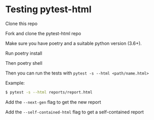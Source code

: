 # Testing pytest-html

Clone this repo

Fork and clone the pytest-html repo

Make sure you have poetry and a suitable python version (3.6+).

Run poetry install

Then poetry shell

Then you can run the tests with `pytest -s --html <path/name.html>`

Example:
```sh
$ pytest -s --html reports/report.html
```

Add the `--next-gen` flag to get the new report

Add the `--self-contained-html` flag to get a self-contained report
